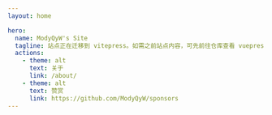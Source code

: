```yaml
---
layout: home

hero:
  name: ModyQyW's Site
  tagline: 站点正在迁移到 vitepress。如需之前站点内容，可先前往仓库查看 vuepress 分支。
  actions:
    - theme: alt
      text: 关于
      link: /about/
    - theme: alt
      text: 赞赏
      link: https://github.com/ModyQyW/sponsors
---
```

